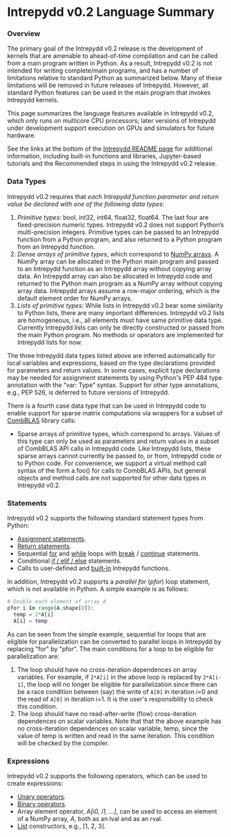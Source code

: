 # Intrepydd v0.2 Language Summary 


### Overview

The primary goal of the Intrepydd v0.2
release is the development of kernels that  are amenable to
ahead-of-time compilation and can be called from a main
program written in Python.  As a result, Intrepydd v0.2 is not intended for
writing complete/main programs, and has a number
of limitations relative to standard Python as summarized below.  Many of
these limitations will be removed in future releases of Intrepydd.
However, all standard Python features can be used in the main program
that invokes Intrepydd kernels.

This page summarizes the language features  available in
Intrepydd v0.2, which only runs on
multicore CPU processors; later versions of Intrepydd under
development support execution on GPUs and simulators for future
hardware.

See the links at the bottom of the [Intrepydd README page](README.md) for
additional information, including built-in functions and libraries,
Jupyter-based tutorials and the Recommended steps in using the Intrepydd v0.2 release.


### Data Types

Intrepydd v0.2 requires that _each Intrepydd function parameter and
return value be declared with one of the following data types:_
1. _Primitive types:_ bool, int32, int64, float32, float64.  The last four are
   fixed-precision numeric types.  Intrepydd v0.2 does not support
   Python’s multi-precision integers.  Primitive types can be passed
   to an Intrepydd function from a Python program, and also returned
   to a Python program from an Intrepydd function.
2. _Dense arrays of primitive types_, which correspond to [NumPy arrays](https://www.numpy.org/devdocs/user/basics.creation.html).  A NumPy array can be allocated in
  the Python main program and passed to an Intrepydd function as an
  Intrepydd array without
  copying array data.  An Intrepydd array can also be allocated in Intrepydd code and
  returned to the Python main program as a NumPy array without
  copying array data.  Intrepydd arrays assume a row-major ordering,
  which is the default element order for NumPy arrays.
3. _Lists of primitive types:_  While lists in Intrepydd v0.2 bear
     some similarity to Python lists, there are many important
     differences.  Intrepydd v0.2 lists are homogeneous, i.e., all elements must
	 have same primitive data type. Currently Intrepydd lists can only be directly constructed or passed from the main Python program. No methods or operators are implemented for Intrepydd lists for now.


The three Intrepydd data types listed above are inferred automatically for
local variables and expressions, based on the type declarations
provided for parameters and
return values.   In some cases,
explicit type declarations may be needed for assignment statements by
using Python's PEP 484 type annotation with the “var: Type” syntax.
Support for other type annotations, e.g., PEP 526, is deferred to
future versions of Intrepydd.
	 

There is a fourth case data type that can be used in Intrepydd code to enable 
support for sparse matrix computations via wrappers for a subset of [CombBLAS](https://people.eecs.berkeley.edu/~aydin/CombBLAS/html/)
library calls:
- Sparse arrays of primitive types, which correspond to 
  arrays.
Values of this type can only be used as parameters and
  return values in a subset of CombBLAS API calls in Intrepydd code.  Like Intrepydd lists, these sparse arrays cannot currently be passed to, or from, Intrepydd
  code or to Python code.  For convenience, we support a virtual
  method call syntax of the form a.foo() for calls to CombBLAS APIs, 
but general objects and method calls are not supported for other data
  types in Intrepydd v0.2.

### Statements

Intrepydd v0.2 supports the following standard statement types from Python:
- [Assignment statements](https://docs.python.org/2.0/ref/assignment.html).
- [Return statements](https://docs.python.org/2.0/ref/return.html).
- Sequential [for](https://docs.python.org/3/tutorial/controlflow.html#for-statements) and [while](https://docs.python.org/3/reference/compound_stmts.html#while) loops with [break](https://docs.python.org/3/reference/simple_stmts.html?highlight=break#grammar-token-break-stmt) / [continue](https://docs.python.org/3/reference/simple_stmts.html?highlight=break#the-continue-statement) statements.
- Conditional [if / elif / else](https://docs.python.org/3/reference/compound_stmts.html?highlight=elif#if) statements.
- Calls to user-defined and [built-in](library/functions.md) Intrepydd functions. 

In addition, Intrepydd v0.2 supports a _parallel for_ (_pfor_) loop
statement, which is not available in Python.  A simple example is as
follows:

```python
# Double each element of array A
pfor i in range(A.shape[0]):
  temp = 2*A[i]
  A[i] = temp
  ```

As can be seen from the simple example, sequential for loops that are
eligible for parallelization can be converted to parallel loops in
Intrepydd by replacing "for" by "pfor".  The main conditions for a
loop to be eligible for parallelization are:
1. The loop should have no cross-iteration dependences on array variables.  For example,
if `2*A[i]` in the above loop  is replaced by `2*A[i-1]`, the loop
will no longer be eligible for parallelization since there can be a
race condition between (say) the write of `A[0]` in iteration i=0 and 
the read of `A[0]` in iteration i=1.  It is the user's responsibility to
check this condition.
2. The loop should have no read-after-write (flow) cross-iteration
dependences on scalar variables.  Note that that the above example has no cross-iteration
dependences on scalar variable, temp, since the value of temp is
written and read in the same iteration.  This condition will be checked by
the compiler.

### Expressions

Intrepydd v0.2 supports the following operators, which can be used to
create expressions:
- [Unary operators](https://docs.python.org/3/reference/expressions.html#unary-arithmetic-and-bitwise-operations).
- [Binary operators](https://docs.python.org/3/reference/expressions.html#binary-arithmetic-operations).
- Array element operator, _A[i0, i1, ...]_, can be used to access an
   element of a NumPy array, _A_, both as an lval and as an rval.
- [List](https://docs.python.org/3/tutorial/introduction.html?highlight=lists#lists) constructors, e.g., [1, 2, 3].

<!---
### Optimization levels

To enable experimentation with different optimization levels, Intrepydd
v0.2 supports three optimization levels:
- Level 0 (pyddc -O0): At this level, the Intrepydd compiler generates pure
  Python code to facilitate debugging, since the combination of
  the Python main program code and Intrepydd-generated Python kernel
  code can be executed in a standard Python environment.
- Level 1 (pyddc -O1): At this level, the Intrepydd compiler generates
  Python code with annotations to make the code amenable to Numba JIT
  compilation. built-in functions
- Level 2 (pyddc -O2): At this level, the Intrepydd compiler generates
  C++ code which can be compiled to a static module that can be
  loaded by the Python main program.

Since Intrepydd is focused on high-performance code, the default
optimization level used by the pyddc compiler is -O2.
-->
